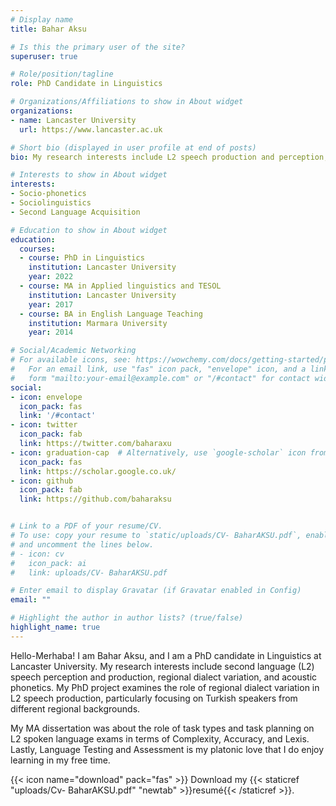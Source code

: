 ```yaml
---
# Display name
title: Bahar Aksu

# Is this the primary user of the site?
superuser: true

# Role/position/tagline
role: PhD Candidate in Linguistics

# Organizations/Affiliations to show in About widget
organizations:
- name: Lancaster University
  url: https://www.lancaster.ac.uk

# Short bio (displayed in user profile at end of posts)
bio: My research interests include L2 speech production and perception, regional dialect variation, and acoustic phonetics.

# Interests to show in About widget
interests:
- Socio-phonetics
- Sociolinguistics
- Second Language Acquisition

# Education to show in About widget
education:
  courses:
  - course: PhD in Linguistics 
    institution: Lancaster University
    year: 2022
  - course: MA in Applied linguistics and TESOL
    institution: Lancaster University
    year: 2017
  - course: BA in English Language Teaching
    institution: Marmara University
    year: 2014

# Social/Academic Networking
# For available icons, see: https://wowchemy.com/docs/getting-started/page-builder/#icons
#   For an email link, use "fas" icon pack, "envelope" icon, and a link in the
#   form "mailto:your-email@example.com" or "/#contact" for contact widget.
social:
- icon: envelope
  icon_pack: fas
  link: '/#contact'
- icon: twitter
  icon_pack: fab
  link: https://twitter.com/baharaxu
- icon: graduation-cap  # Alternatively, use `google-scholar` icon from `ai` icon pack
  icon_pack: fas
  link: https://scholar.google.co.uk/
- icon: github
  icon_pack: fab
  link: https://github.com/baharaksu


# Link to a PDF of your resume/CV.
# To use: copy your resume to `static/uploads/CV- BaharAKSU.pdf`, enable `ai` icons in `params.toml`, 
# and uncomment the lines below.
# - icon: cv
#   icon_pack: ai
#   link: uploads/CV- BaharAKSU.pdf

# Enter email to display Gravatar (if Gravatar enabled in Config)
email: ""

# Highlight the author in author lists? (true/false)
highlight_name: true
---
```


Hello-Merhaba! I am Bahar Aksu, and I am a PhD candidate in Linguistics at Lancaster University. My research interests include second language (L2) speech perception and production, regional dialect variation, and acoustic phonetics. My PhD project examines the role of regional dialect variation in L2 speech production, particularly focusing on Turkish speakers from different regional backgrounds.

My MA dissertation was about the role of task types and task planning on L2 spoken language exams in terms of Complexity, Accuracy, and Lexis. Lastly, Language Testing and Assessment is my platonic love that I do enjoy learning in my free time.

{{< icon name="download" pack="fas" >}} Download my {{< staticref "uploads/Cv- BaharAKSU.pdf" "newtab" >}}resumé{{< /staticref >}}.
